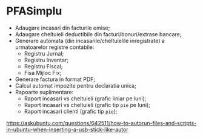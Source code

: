 # PFASimplu


- Adaugare incasari din facturile emise;
- Adaugare cheltuieli deductibile din facturi/bonuri/extrase bancare;
- Generare automata (din incasarile/cheltuielile inregistrate) a urmatoarelor registre contabile:
    - Registru Jurnal;
    - Registru Inventar; 
    - Registru Fiscal;
    - Fisa Mijloc Fix;
- Generare factura in format PDF;
- Calcul automat impozite pentru declaratia unica;
- Rapoarte suplimentare:
    - Raport incasari vs cheltuieli (grafic liniar pe luni);
    - Raport incasari vs cheltuieli (grafic tip `pie` pe luni);
    - Raport incasari clienti (grafic tip `pie`);


https://askubuntu.com/questions/642511/how-to-autorun-files-and-scripts-in-ubuntu-when-inserting-a-usb-stick-like-autor

